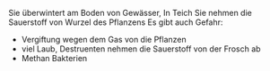 Sie überwintert am Boden von Gewässer, In Teich
Sie nehmen die Sauerstoff von Wurzel des Pflanzens
Es gibt auch Gefahr:
- Vergiftung wegen dem Gas von die Pflanzen
- viel Laub, Destruenten nehmen die Sauerstoff von der Frosch ab
- Methan Bakterien

